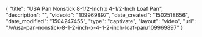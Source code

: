 {
    "title": "USA Pan Nonstick 8-1\/2-Inch x 4-1\/2-Inch Loaf Pan",
    "description": "",
    "videoid": "109969897",
    "date_created": "1502518656",
    "date_modified": "1504247455",
    "type": "captivate",
    "layout": "video",
    "url": "\/v\/usa-pan-nonstick-8-1-2-inch-x-4-1-2-inch-loaf-pan\/109969897"
}